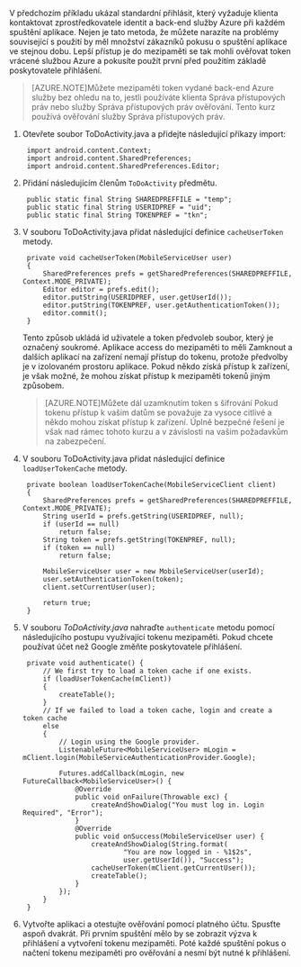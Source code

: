 
V předchozím příkladu ukázal standardní přihlásit, který vyžaduje klienta kontaktovat zprostředkovatele identit a back-end služby Azure při každém spuštění aplikace. Nejen je tato metoda, že můžete narazíte na problémy související s použití by měl množství zákazníků pokusu o spuštění aplikace ve stejnou dobu. Lepší přístup je do mezipaměti se tak mohli ověřovat token vrácené službou Azure a pokusíte použít první před použitím základě poskytovatele přihlášení. 

>[AZURE.NOTE]Můžete mezipaměti token vydané back-end Azure služby bez ohledu na to, jestli používáte klienta Správa přístupových práv nebo služby Správa přístupových práv ověřování. Tento kurz používá ověřování služby Správa přístupových práv.


1. Otevřete soubor ToDoActivity.java a přidejte následující příkazy import:

        import android.content.Context;
        import android.content.SharedPreferences;
        import android.content.SharedPreferences.Editor;

2. Přidání následujícím členům `ToDoActivity` předmětu.

        public static final String SHAREDPREFFILE = "temp"; 
        public static final String USERIDPREF = "uid";  
        public static final String TOKENPREF = "tkn";   


3. V souboru ToDoActivity.java přidat následující definice `cacheUserToken` metody.
 
        private void cacheUserToken(MobileServiceUser user)
        {
            SharedPreferences prefs = getSharedPreferences(SHAREDPREFFILE, Context.MODE_PRIVATE);
            Editor editor = prefs.edit();
            editor.putString(USERIDPREF, user.getUserId());
            editor.putString(TOKENPREF, user.getAuthenticationToken());
            editor.commit();
        }   
  
    Tento způsob ukládá id uživatele a token předvoleb soubor, který je označený soukromé. Aplikace access do mezipaměti to měli Zamknout a dalších aplikací na zařízení nemají přístup do tokenu, protože předvolby je v izolovaném prostoru aplikace. Pokud někdo získá přístup k zařízení, je však možné, že mohou získat přístup k mezipaměti tokenů jiným způsobem. 

    >[AZURE.NOTE]Můžete dál uzamknutím token s šifrování Pokud tokenu přístup k vašim datům se považuje za vysoce citlivé a někdo mohou získat přístup k zařízení. Úplně bezpečné řešení je však nad rámec tohoto kurzu a v závislosti na vašim požadavkům na zabezpečení.


4. V souboru ToDoActivity.java přidat následující definice `loadUserTokenCache` metody.

        private boolean loadUserTokenCache(MobileServiceClient client)
        {
            SharedPreferences prefs = getSharedPreferences(SHAREDPREFFILE, Context.MODE_PRIVATE);
            String userId = prefs.getString(USERIDPREF, null); 
            if (userId == null)
                return false;
            String token = prefs.getString(TOKENPREF, null); 
            if (token == null)
                return false;
                
            MobileServiceUser user = new MobileServiceUser(userId);
            user.setAuthenticationToken(token);
            client.setCurrentUser(user);
                
            return true;
        }



5. V souboru *ToDoActivity.java* nahraďte `authenticate` metodu pomocí následujícího postupu využívající tokenu mezipaměti. Pokud chcete používat účet než Google změňte poskytovatele přihlášení.

        private void authenticate() {
            // We first try to load a token cache if one exists.
            if (loadUserTokenCache(mClient))
            {
                createTable();
            }
            // If we failed to load a token cache, login and create a token cache
            else
            {
                // Login using the Google provider.    
                ListenableFuture<MobileServiceUser> mLogin = mClient.login(MobileServiceAuthenticationProvider.Google);
        
                Futures.addCallback(mLogin, new FutureCallback<MobileServiceUser>() {
                    @Override
                    public void onFailure(Throwable exc) {
                        createAndShowDialog("You must log in. Login Required", "Error");
                    }           
                    @Override
                    public void onSuccess(MobileServiceUser user) {
                        createAndShowDialog(String.format(
                                "You are now logged in - %1$2s",
                                user.getUserId()), "Success");
                        cacheUserToken(mClient.getCurrentUser());
                        createTable();  
                    }
                });
            }
        }

6. Vytvořte aplikaci a otestujte ověřování pomocí platného účtu. Spusťte aspoň dvakrát. Při prvním spuštění mělo by se zobrazit výzva k přihlášení a vytvoření tokenu mezipaměti. Poté každé spuštění pokus o načtení tokenu mezipaměti pro ověřování a nesmí být nutné k přihlášení.



